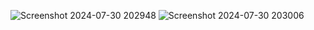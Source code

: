 ![Screenshot 2024-07-30 202948](https://github.com/user-attachments/assets/da570bc2-19c4-4a93-a506-1e20f402e343)
![Screenshot 2024-07-30 203006](https://github.com/user-attachments/assets/b9334407-1649-4e2a-8e06-c222ed33c227)

